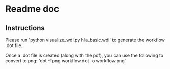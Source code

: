 # Readme doc

## Instructions
Please run 'python visualize_wdl.py hla_basic.wdl' to generate the workflow .dot file.

Once a .dot file is created (along with the pdf), you can use the following to convert to png:
'dot -Tpng workflow.dot -o workflow.png'

